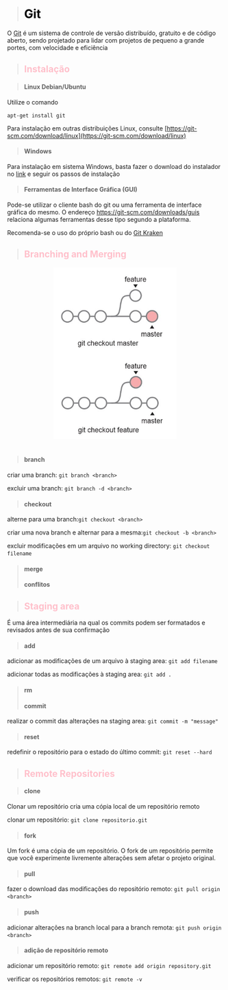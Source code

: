 ># <span style="color:black">Git</span>

O [Git](https://git-scm.com/) é um sistema de controle de versão distribuído, gratuito e de código aberto, sendo projetado para lidar com projetos de pequeno a grande portes, com velocidade e eficiência

>## <span style="color:pink">Instalação</span>

>#### Linux Debian/Ubuntu
Utilize o comando

```
apt-get install git
```
Para instalação em outras distribuições Linux, consulte [https://git-scm.com/download/linux](https://git-scm.com/download/linux)

>#### Windows

Para instalação em sistema Windows, basta fazer o download do instalador no [link](https://git-scm.com/download/win) e seguir os passos de instalação

>#### Ferramentas de Interface Gráfica (GUI)
Pode-se utilizar o cliente bash do git ou uma ferramenta de interface gráfica do mesmo. O endereço https://git-scm.com/downloads/guis relaciona algumas ferramentas desse tipo segundo a plataforma.

Recomenda-se o uso do próprio bash ou do [Git Kraken](https://www.gitkraken.com/)


>## <span style="color:pink">Branching and Merging</span>
<div align="center">
	<img width="auto" height="400" src="images/checkout.jpg" alt="Git">
	<br>
    <br>
</div>

>#### __branch__

criar uma branch: `git branch <branch>`

excluir uma branch: `git branch -d <branch>`

>#### __checkout__

alterne para uma branch:`git checkout <branch>`

criar uma nova branch e alternar para a mesma:`git checkout -b <branch>`

excluir modificações em um arquivo no working directory: `git checkout filename`
>#### __merge__
>#### __conflitos__

>## <span style="color:pink">Staging area</span>
É uma área intermediária na qual os commits podem ser formatados e revisados antes de sua confirmação
>#### __add__

adicionar as modificações de um arquivo à staging area: `git add filename`

adicionar todas as modificações à staging area: `git add .`
>#### __rm__
>#### __commit__

realizar o commit das alterações na staging area: `git commit -m "message"`

>#### __reset__

redefinir o repositório para o estado do último commit: `git reset --hard`

>## <span style="color:pink">Remote Repositories</span>

>#### __clone__

Clonar um repositório cria uma cópia local de um repositório remoto

clonar um repositório: `git clone repositorio.git`
>#### __fork__

Um fork é uma cópia de um repositório. O fork de um repositório permite que você experimente livremente alterações sem afetar o projeto original.
>#### __pull__

fazer o download das modificações do repositório remoto: `git pull origin <branch>`
>#### __push__

adicionar alterações na branch local para a branch remota: `git push origin <branch>`

>#### __adição de repositório remoto__

adicionar um repositório remoto: `git remote add origin repository.git`

verificar os repositórios remotos: `git remote -v`